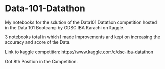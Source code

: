 # Data-101-Datathon
My notebooks for the solution of the Data101 Datathon competition hosted in the Data 101 Bootcamp by GDSC IBA Karachi on Kaggle. 

3 notebooks total in which I made Improvements and kept on increasing the accuracy and score of the Data. 

Link to kaggle competition: https://www.kaggle.com/c/dsc-iba-datathon

Got 8th Position in the Competition.
